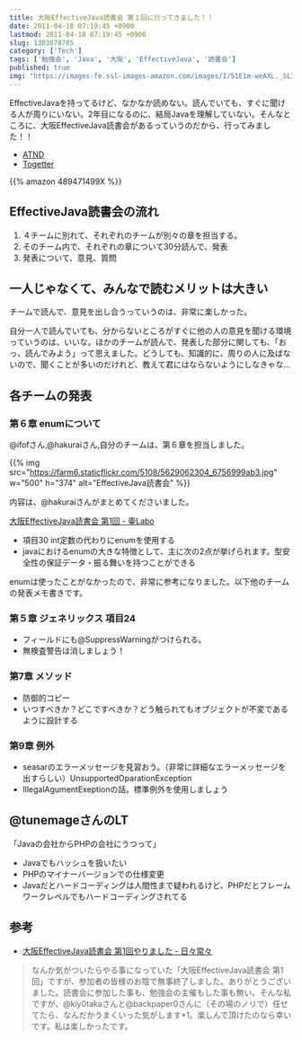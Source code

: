 ```yaml
---
title: 大阪EffectiveJava読書会 第１回に行ってきました！！
date: 2011-04-18 07:19:45 +0900
lastmod: 2011-04-18 07:19:45 +0900
slug: 1303078785
category: ['Tech']
tags: ['勉強会', 'Java', '大阪', 'EffectiveJava', '読書会']
published: true
img: "https://images-fe.ssl-images-amazon.com/images/I/51E1m-weAXL._SL160_.jpg"
---
```


EffectiveJavaを持ってるけど、なかなか読めない。読んでいても、すぐに聞ける人が周りにいない。2年目になるのに、結局Javaを理解していない。そんなところに、大阪EffectiveJava読書会があるっていうのだから、行ってみました！！

- [ATND](http://atnd.org/events/14722)
- [Togetter](http://togetter.com/li/124994)

{{% amazon 489471499X %}}

## EffectiveJava読書会の流れ
    
<ol>
<li>４チームに別れて、それぞれのチームが別々の章を担当する。</li>
<li>そのチーム内で、それぞれの章について30分読んで、発表</li>
<li>発表について、意見、質問</li>
</ol>


## 一人じゃなくて、みんなで読むメリットは大きい
チームで読んで、意見を出し合うっていうのは、非常に楽しかった。

自分一人で読んでいても、分からないところがすぐに他の人の意見を聞ける環境っていうのは、いいな。ほかのチームが読んで、発表した部分に関しても、「おっ、読んでみよう」って思えました。どうしても、知識的に、周りの人に及ばないので、聞くことが多いのだけれど、教えて君にはならないようにしなきゃな...


## 各チームの発表
### 第６章 enumについて
@ifofさん,@hakuraiさん,自分のチームは、第６章を担当しました。

{{% img src="https://farm6.staticflickr.com/5108/5629062304_6756999ab3.jpg" w="500" h="374" alt="EffectiveJava読書会" %}}



内容は、@hakuraiさんがまとめてくださいました。

[大阪EffectiveJava読書会 第1回 - 壷Labo](http://d.hatena.ne.jp/hakurai%20java/20110417/1303050678)

- 項目30 int定数の代わりにenumを使用する
- javaにおけるenumの大きな特徴として、主に次の2点が挙げられます。型安全性の保証データ・振る舞いを持つことができる

enumは使ったことがなかったので、非常に参考になりました。以下他のチームの発表メモ書きです。



### 第５章 ジェネリックス 項目24

- フィールドにも@SuppressWarningがつけられる。
- 無検査警告は消しましょう！


### 第7章 メソッド

- 防御的コピー
- いつすべきか？どこですべきか？どう触られてもオブジェクトが不変であるように設計する


### 第9章 例外

- seasarのエラーメッセージを見習おう。（非常に詳細なエラーメッセージを出すらしい）UnsupportedOparationException
- IllegalAgumentExeptionの話。標準例外を使用しましょう






## @tunemageさんのLT

「Javaの会社からPHPの会社にうつって」

<ul>
<li>Javaでもハッシュを扱いたい</li>
<li>PHPのマイナーバージョンでの仕様変更</li>
<li>Javaだとハードコーディングは人間性まで疑われるけど、PHPだとフレームワークレベルでもハードコーディングされてる</li>
</ul>


## 参考

- [大阪EffectiveJava読書会 第1回やりました - 日々常々](http://d.hatena.ne.jp/irof/20110417/p1)

> なんか気がついたらやる事になっていた「大阪EffectiveJava読書会 第1回」ですが、参加者の皆様のお陰で無事終了しました。ありがとうございました。読書会に参加した事も、勉強会の主催もした事も無い。そんな私ですが、@kiy0takaさんと@backpaper0さんに（その場のノリで）任せてたら、なんだかうまくいった気がします*1。楽しんで頂けたのなら幸いです。私は楽しかったです。